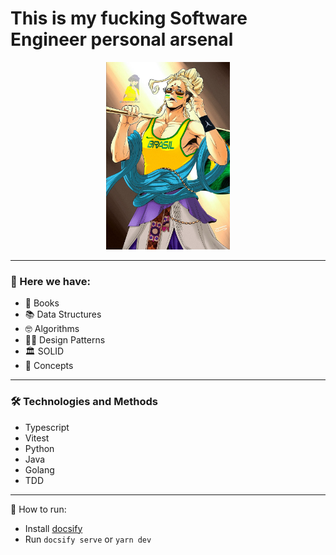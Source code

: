 # This is my fucking Software Engineer personal arsenal

<div align="center">
  <img height="300" src="./_assets/buda.png" alt="Buda BR" />
</div>

___

### 🔎 Here we have:

- 📕 Books
- 📚️ Data Structures
- 🤓 Algorithms
- 👨‍🎨 Design Patterns
- 🏛 SOLID 
- 🤔 Concepts

___

### 🛠️ Technologies and Methods

- Typescript 
- Vitest
- Python
- Java
- Golang
- TDD

___

🚀 How to run:

- Install [docsify](https://docsify.js.org/#/?id=docsify)
- Run `docsify serve` or `yarn dev`